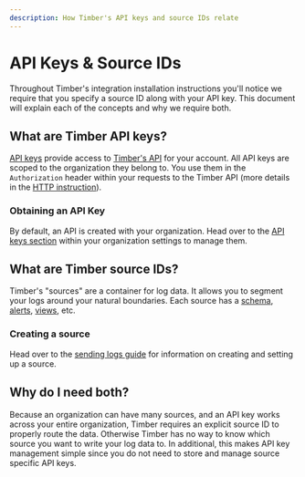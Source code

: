```yaml
---
description: How Timber's API keys and source IDs relate
---
```


# API Keys & Source IDs

Throughout Timber's integration installation instructions you'll notice we require that you specify a source ID along with your API key. This document will explain each of the concepts and why we require both.

## What are Timber API keys?

[API keys](../usage/account-management/api-keys.md) provide access to [Timber's API](http://docs.api.timber.io/) for your account. All API keys are scoped to the organization they belong to. You use them in the `Authorization` header within your requests to the Timber API \(more details in the [HTTP instruction](../setup/http-api/#examples)\).

### Obtaining an API Key

By default, an API is created with your organization. Head over to the [API keys section](../usage/account-management/api-keys.md) within your organization settings to manage them.

## What are Timber source IDs?

Timber's "sources" are a container for log data. It allows you to segment your logs around your natural boundaries. Each source has a [schema](../under-the-hood/schema-maintenance.md), [alerts](../usage/alerting.md), [views](../usage/saved-views.md), etc.

### Creating a source

Head over to the [sending logs guide](../usage/sending-logs.md) for information on creating and setting up a source.

## Why do I need both?

Because an organization can have many sources, and an API key works across your entire organization, Timber requires an explicit source ID to properly route the data. Otherwise Timber has no way to know which source you want to write your log data to. In additional, this makes API key management simple since you do not need to store and manage source specific API keys.

